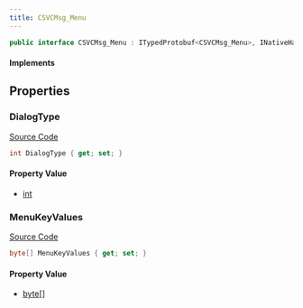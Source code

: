 ```yaml
---
title: CSVCMsg_Menu
---
```


```csharp
public interface CSVCMsg_Menu : ITypedProtobuf<CSVCMsg_Menu>, INativeHandle, INetMessage<CSVCMsg_Menu>, IDisposable
```

#### Implements

## Properties

### DialogType

[Source Code](https://github.com/swiftly-solution/swiftlys2/blob/beta/managed/src/SwiftlyS2.Generated/Protobufs/Interfaces/CSVCMsg_Menu.cs#L18)

```csharp
int DialogType { get; set; }
```

#### Property Value

- [int](https://learn.microsoft.com/dotnet/api/system.int32)

### MenuKeyValues

[Source Code](https://github.com/swiftly-solution/swiftlys2/blob/beta/managed/src/SwiftlyS2.Generated/Protobufs/Interfaces/CSVCMsg_Menu.cs#L21)

```csharp
byte[] MenuKeyValues { get; set; }
```

#### Property Value

- [byte](https://learn.microsoft.com/dotnet/api/system.byte)[]

